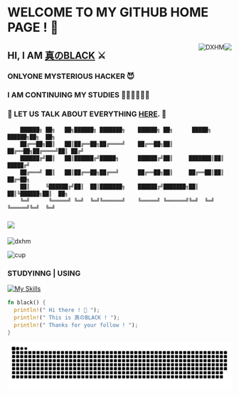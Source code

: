 # WELCOME TO MY GITHUB HOME PAGE ! 👋



<img align='right' src='https://github-readme-stats.vercel.app/api?username=DXHM&show_icons=true&&theme=default&hide=["contribs"]&&hide_title=true' /> 
<p><img align="right" src="https://github-readme-streak-stats.herokuapp.com/?user=DXHM" alt="DXHM" /></p>

## HI, I AM [真のBLACK](https://pureblack.eu.org/about) ⚔

### ONLYONE MYSTERIOUS HACKER 😈

### I AM CONTINUING MY STUDIES 👨🏻‍💻👩🏻‍💻

### 💬 LET US TALK ABOUT EVERYTHING [HERE](https://github.com/DXHM/DXHM/issues). 🤤

```
    ██████╗ ██╗   ██╗██████╗ ███████╗    ██████╗ ██╗      █████╗  ██████╗██╗  ██╗
    ██╔══██╗██║   ██║██╔══██╗██╔════╝    ██╔══██╗██║     ██╔══██╗██╔════╝██║ ██╔╝
    ██████╔╝██║   ██║██████╔╝█████╗      ██████╔╝██║     ███████║██║     █████╔╝ 
    ██╔═══╝ ██║   ██║██╔══██╗██╔══╝      ██╔══██╗██║     ██╔══██║██║     ██╔═██╗ 
    ██║     ╚██████╔╝██║  ██║███████╗    ██████╔╝███████╗██║  ██║╚██████╗██║  ██╗
    ╚═╝      ╚═════╝ ╚═╝  ╚═╝╚══════╝    ╚═════╝ ╚══════╝╚═╝  ╚═╝ ╚═════╝╚═╝  ╚═╝
```

### ![](https://visitor-badge.laobi.icu/badge?page_id=DXHM.DXHM)

![dxhm](https://count.getloli.com/get/@dxhm?theme=rule34)

![cup](https://github-profile-trophy.vercel.app/?username=dxhm&theme=dark_lover)

### STUDYINNG | USING

[![My Skills](https://skillicons.dev/icons?i=c,python,linux,markdown,rust,java,git,js,html,css,github,arduino,vim,visualstudio,vscode,eclipse,idea)](https://pureblack.eu.org/about)

```rust
fn black() {
  println!(" Hi there ! 👋 ");
  println!(" This is 真のBLACK ! ");
  println!(" Thanks for your follow ! ");
}
```

![snake](https://raw.githubusercontent.com/DXHM/DXHM/main/ation/github-contribution-grid-snake.svg)
